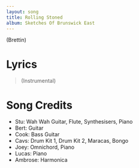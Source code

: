```yaml
---
layout: song
title: Rolling Stoned
album: Sketches Of Brunswick East
---
```


(Brettin)

# Lyrics

> (Instrumental)

# Song Credits

* Stu: Wah Wah Guitar, Flute, Synthesisers, Piano
* Bert: Guitar
* Cook: Bass Guitar
* Cavs: Drum Kit 1, Drum Kit 2, Maracas, Bongo
* Joey: Omnichord, Piano
* Lucas: Piano
* Ambrose: Harmonica
